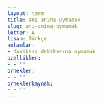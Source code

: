 ```yaml
---
layout: term
title: anı anına uymamak
slug: ani-anina-uymamak
letter: A
lisan: Türkçe
anlamlar:
- dakikası dakikasına uymamak
ozellikler:
- - ''
ornekler:
- - ''
orneklerkaynak:
- - ''
---
```

